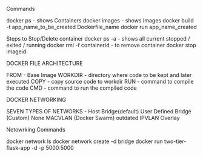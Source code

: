 Commands

docker ps - shows Containers
docker images - shows Images
docker build -t app_name_to_be_created Dockerfile_name
docker run app_name_created

Steps to Stop/Delete container
docker ps -a - shows all current stopped / exited / running
docker rmi -f containerid - to remove container
docker stop imageid


DOCKER FILE ARCHITECTURE

FROM - Base Image 
WORKDIR - directory where code to be kept and later executed
COPY - copy source code to workdir
RUN - command to compile the code
CMD - command to run the compiled code


DOCKER NETWORKING

SEVEN TYPES OF NETWORKS -
Host
Bridge(default)
User Defined Bridge (Custom)
None
MACVLAN (Docker Swarm) outdated
IPVLAN
Overlay

Netowrking Commands 

docker network ls
docker network create -d bridge
docker run two-tier-flask-app -d -p 5000:5000 